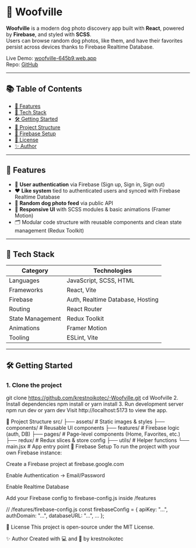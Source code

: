 # 🐶 Woofville

**Woofville** is a modern dog photo discovery app built with **React**, powered by **Firebase**, and styled with **SCSS**.  
Users can browse random dog photos, like them, and have their favorites persist across devices thanks to Firebase Realtime Database.

Live Demo: [woofville-645b9.web.app](https://woofville-645b9.web.app)  
Repo: [GitHub](https://github.com/krestnoikotec/-Woofville)

---

## 📚 Table of Contents

- [🚀 Features](#-features)
- [🧠 Tech Stack](#-tech-stack)
- [🛠️ Getting Started](#️-getting-started)
- [📁 Project Structure](#-project-structure)
- [🔗 Firebase Setup](#-firebase-setup)
- [📜 License](#-license)
- [✨ Author](#-author)

---

## 🚀 Features

- 🔐 **User authentication** via Firebase (Sign up, Sign in, Sign out)
- ❤️ **Like system** tied to authenticated users and synced with Firebase Realtime Database
- 🐾 **Random dog photo feed** via public API
- 📱 **Responsive UI** with SCSS modules & basic animations (Framer Motion)
- 🗂️ Modular code structure with reusable components and clean state management (Redux Toolkit)

---

## 🧠 Tech Stack

| Category         | Technologies                                 |
|------------------|----------------------------------------------|
| Languages        | JavaScript, SCSS, HTML                       |
| Frameworks       | React, Vite                                  |
| Firebase         | Auth, Realtime Database, Hosting             |
| Routing          | React Router                                 |
| State Management | Redux Toolkit                                |
| Animations       | Framer Motion                                |
| Tooling          | ESLint, Vite                                 |

---

## 🛠️ Getting Started

### 1. Clone the project
git clone https://github.com/krestnoikotec/-Woofville.git
cd Woofville
2. Install dependencies
npm install
or
yarn install
3. Run development server
npm run dev
or
yarn dev
Visit http://localhost:5173 to view the app.

📁 Project Structure
src/
├── assets/            # Static images & styles
├── components/        # Reusable UI components
├── features/          # Firebase logic (auth, DB)
├── pages/             # Page-level components (Home, Favorites, etc.)
├── redux/             # Redux slices & store config
├── utils/             # Helper functions
└── main.jsx           # App entry point
🔗 Firebase Setup
To run the project with your own Firebase instance:

Create a Firebase project at firebase.google.com

Enable Authentication → Email/Password

Enable Realtime Database

Add your Firebase config to firebase-config.js inside /features

// /features/firebase-config.js
const firebaseConfig = {
  apiKey: "...",
  authDomain: "...",
  databaseURL: "...",
  ...
};

📜 License
This project is open-source under the MIT License.

✨ Author
Created with 💻 and 🐶 by krestnoikotec
